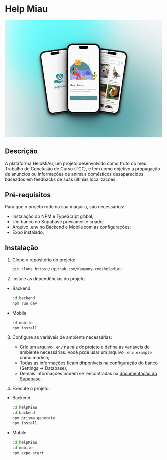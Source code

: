 # Help Miau
![Help Miau](mobile/assets/helpMiau.png)
## Descrição

A plataforma HelpMiAu, um projeto desenvolvido como fruto do meu Trabalho de Conclusão de Curso (TCC), e tem como objetivo a propagação de anúncios ou informações de animais domésticos desaparecidos baseados em feedbacks de suas últimas localizações.

## Pré-requisitos

Para que o projeto rode na sua máquina, são necessários:
- Instalação do NPM e TypeScript global;
- Um banco no Supabase previamente criado;
- Arquivo .env no Backend e Mobile com as configurações;
- Expo instalado.

## Instalação

1. Clone o repositório do projeto:

    ```bash
    git clone https://github.com/Kauanny-cmd/helpMiau
    ```

2. Instale as dependências do projeto:

- Backend
    ```bash
    cd backend
    npm run dev
    ```
- Mobile
     ```bash
    cd mobile
    npm install
    ```

3. Configure as variáveis de ambiente necessárias:

    - Crie um arquivo `.env` na raiz do projeto e defina as variáveis de ambiente necessárias. Você pode usar um arquivo `.env.example` como modelo;
    - Todas as informações ficam disponíveis na configuração do banco (Settings -> Database);
    - Demais informações podem ser encontradas na [documentação do Supabase](https://supabase.com/docs).

4. Execute o projeto:

- Backend
    ```bash
    cd helpMiau
    cd backend
    npx prisma generate
    npm install
    ```
- Mobile
     ```bash
    cd helpMiau
    cd mobile
    npx expo start
    ```
